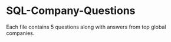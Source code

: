 # SQL-Company-Questions

Each file contains 5 questions along with answers from top global companies.
